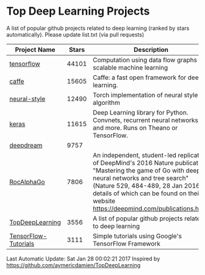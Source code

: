 # Top Deep Learning Projects
A list of popular github projects related to deep learning (ranked by stars automatically).
Please update list.txt (via pull requests)

| Project Name| Stars | Description |
| ------- | ------ | ------ |
| [tensorflow](https://github.com/tensorflow/tensorflow) | 44101 | Computation using data flow graphs for scalable machine learning
| [caffe](https://github.com/BVLC/caffe) | 15605 | Caffe: a fast open framework for deep learning.
| [neural-style](https://github.com/jcjohnson/neural-style) | 12490 | Torch implementation of neural style algorithm
| [keras](https://github.com/fchollet/keras) | 11615 | Deep Learning library for Python. Convnets, recurrent neural networks, and more. Runs on Theano or TensorFlow.
| [deepdream](https://github.com/google/deepdream) | 9757 | 
| [RocAlphaGo](https://github.com/Rochester-NRT/RocAlphaGo) | 7806 | An independent, student-led replication of DeepMind's 2016 Nature publication, "Mastering the game of Go with deep neural networks and tree search" (Nature 529, 484-489, 28 Jan 2016), details of which can be found on their website https://deepmind.com/publications.html.
| [TopDeepLearning](https://github.com/aymericdamien/TopDeepLearning) | 3556 | A list of popular github projects related to deep learning
| [TensorFlow-Tutorials](https://github.com/nlintz/TensorFlow-Tutorials) | 3111 | Simple tutorials using Google's TensorFlow Framework

Last Automatic Update: Sat Jan 28 00:02:21 2017
Inspired by https://github.com/aymericdamien/TopDeepLearning